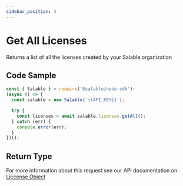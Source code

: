 ```yaml
---
sidebar_position: 3
---
```


# Get All Licenses

Returns a list of all the licenses created by your Salable organization

## Code Sample

```typescript
const { Salable } = require('@salable/node-sdk');
(async () => {
  const salable = new Salable('{{API_KEY}}');

  try {
    const licenses = await salable.licenses.getAll();
  } catch (err) {
    console.error(err);
  }
})();
```

## Return Type

For more information about this request see our API documentation on [Liccense Object](https://docs.salable.app/api#tag/Licenses/operation/getLicenseByUuid)

